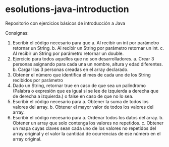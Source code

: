 # esolutions-java-introduction
Repositorio con ejercicios básicos de introducción a Java

Consignas: 
1)	Escribir el código necesario para que
	a. Al recibir un int por parámetro retornar un String.
	b. Al recibir un String por parámetro retornar un int.
	c. Al recibir un String por parámetro retornar un double.
2)	Ejercicio para todos aquellos que no son desarrolladores.
	a. Crear 3 personas asignando para cada una un nombre, altura y edad diferentes.
	b. Cargar las 3 personas creadas en el array declarado.
3)	Obtener el número que identifica el mes de cada uno de los String recibidos por parámetro
4)	Dado un String, retornar true en caso de que sea un palíndromo (Palabra o expresión que es igual si se lee de izquierda a derecha que de derecha a izquierda.) o false en caso de que no lo sea.
5)	Escribir el código necesario para
	a. Obtener la suma de todos los valores del array.
	b. Obtener el mayor valor de todos los valores del array.
6)	Escribir el código necesario para
	a. Ordenar todos los datos del array.
	b. Obtener un array que solo contenga los valores no repetidos.
	c. Obtener un mapa cuyas claves sean cada uno de los valores no repetidos del array original y el valor la cantidad de ocurrencias de ese número en el array original.